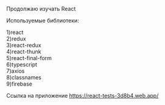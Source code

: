 Продолжаю изучать React

Используемые библиотеки: 

1)react <br/>
2)redux <br/>
3)react-redux <br/>
4)react-thunk <br/>
5)react-final-form <br/>
6)typescript <br/>
7)axios <br/>
8)classnames <br/>
9)firebase


Ссылка на приложение https://react-tests-3d8b4.web.app/
